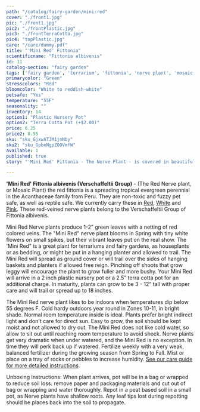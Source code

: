 ```yaml
---
path: "/catalog/fairy-garden/mini-red"
cover: "./front1.jpg"
pic: "./front1.jpg"
pic2: "./frontPlastic.jpg"
pic3: "./frontTerraCotta.jpg"
pic4: "topPlastic.jpg"
care: "/care/dummy.pdf"
title: "'Mini Red' Fittonia"
scientificname: "Fittonia albivenis"
id: 11
catalog-section: "fairy garden"
tags: ['fairy garden', 'terrarium', 'fittonia', 'nerve plant', 'mosaic plant']
primarycolor: "Green"
stresscolors: "Red"
bloomcolor: "White to reddish-white"
petsafe: "Yes"
temperature: "55F"
seasonality: ""
inventory: 14
option1: "Plastic Nursery Pot"
option2: "Terra Cotta Pot (+$2.00)"
price: 6.25
price2: 8.95
sku: "sku_GjxwATJM1jnNby"
sku2: "sku_GpbeNgpZOOVmfW"
available: 1
published: true
story: "'Mini Red' Fittonia - The Nerve Plant - is covered in beautiful red colored veins over green leaves."

---
```

<strong>'Mini Red' Fittonia albivenis (Verschaffeltii Group)</strong> - (The Red Nerve plant, or Mosaic Plant) the red fittonia is a spreading tropical evergreen perennial in the Acanthaceae family from Peru. They are non-toxic and fuzzy pet safe, as well as reptile safe. We currently carry these in [Red](/catalog/fairy-garden/mini-red), [White](/catalog/fairy-garden/mini-white) and [Pink](/catalog/fairy-garden/mini-pink). These red-veined nerve plants belong to the Verschaffeltii Group of Fittonia albivenis. 

Mini Red Nerve plants produce 1-2” green leaves with a netting of red colored veins. The "Mini Red" nerve plant blooms in Spring with tiny white flowers on small spikes, but their vibrant leaves put on the real show. The 'Mini Red" is a great plant for terrariums and fairy gardens, as houseplants or as bedding, or might be put in a hanging planter and allowed to trail. The Mini Red will spread as ground cover or will trail over the sides of hanging baskets and planters if allowed free reign. Pinching off shoots that grow leggy will encourage the plant to grow fuller and more bushy. Your Mini Red will arrive in a 2 inch plastic nursery pot or a 2.5” terra cotta pot for an additional charge. In maturity, plants can grow to be 3 - 12” tall with proper care and will trail or spread up to 18 inches.

The Mini Red nerve plant likes to be indoors when temperatures dip below 55 degrees F. Cold hardy outdoors year round in Zones 10-11, in bright shade. Normal room temperature inside is ideal. Plants prefer bright indirect light and don't care for direct sun. Easy to grow, the soil should be kept moist and not allowed to dry out. The Mini Red does not like cold water, so allow to sit out until reaching room temperature to avoid shock. Nerve plants get very dramatic when under watered, and the Mini Red is no exception. In time they will perk back up if watered. Fertilize weekly with a very weak, balanced fertilizer during the growing season from Spring to Fall. Mist or place on a tray of rocks or pebbles to increase humidity.  [See our care guide for more detailed instructions](/care/fittonia/).

Unboxing Instructions: When plant arrives, pot will be in a bag or wrapped to reduce soil loss. remove paper and packaging materials and cut out of bag or wrapping and water thoroughly. Repot in a peat based soil in a small pot, as Nerve plants have shallow roots. Any leaf tips lost during repotting should be places back into the soil to propagate. 